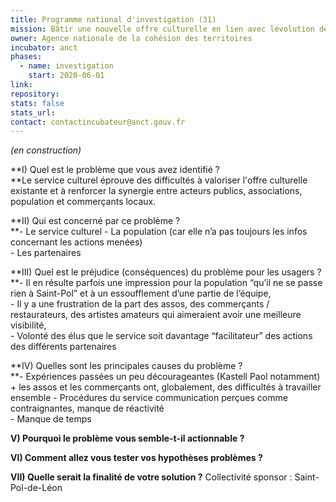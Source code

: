 ```yaml
---
title: Programme national d'investigation (31)
mission: Bâtir une nouvelle offre culturelle en lien avec lévolution des locaux du cinéma associatif local
owner: Agence nationale de la cohésion des territoires
incubator: anct
phases:
  - name: investigation
    start: 2020-06-01
link: 
repository: 
stats: false
stats_url: 
contact: contactincubateur@anct.gouv.fr
---
```

_(en construction)_

**I) Quel est le problème que vous avez identifié ?  
**Le service culturel éprouve des difficultés à valoriser l'offre culturelle existante et à renforcer la synergie entre acteurs publics, associations, population et commerçants locaux. 

**II) Qui est concerné par ce problème ?  
**\- Le service culturel \- La population (car elle n’a pas toujours les infos concernant les actions menées)  
\- Les partenaires

**III) Quel est le préjudice (conséquences) du problème pour les usagers ?  
**\- Il en résulte parfois une impression pour la population “qu’il ne se passe rien à Saint-Pol” et à un essoufflement d’une partie de l’équipe,  
\- Il y a une frustration de la part des assos, des commerçants / restaurateurs, des artistes amateurs qui aimeraient avoir une meilleure visibilité,  
\- Volonté des élus que le service soit davantage “facilitateur” des actions des différents partenaires

**IV) Quelles sont les principales causes du problème ?  
**\- Expériences passées un peu décourageantes (Kastell Paol notamment)  + les assos et les commerçants ont, globalement, des difficultés à travailler ensemble \- Procédures du service communication perçues comme contraignantes, manque de réactivité  
\- Manque de temps

**V) Pourquoi le problème vous semble-t-il actionnable ?**

**VI) Comment allez vous tester vos hypothèses problèmes ?**

**VII) Quelle serait la finalité de votre solution ?**
Collectivité sponsor : Saint-Pol-de-Léon

